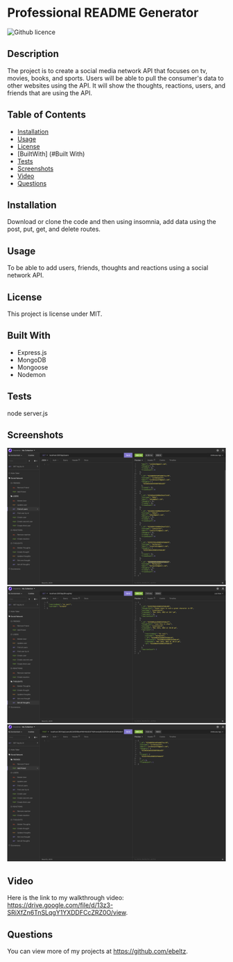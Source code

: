 # Professional README Generator
  ![Github licence](http://img.shields.io/badge/license-MIT-blue.svg)
  
  ## Description 
  The project is to create a social media network API that focuses on tv, movies, books, and sports. Users will be able to pull the consumer's data to other websites using the API. It will show the thoughts, reactions, users, and friends that are using the API. 

  ## Table of Contents
  * [Installation](#installation)
  * [Usage](#usage)
  * [License](render)
  * [BuiltWith] (#Built With)
  * [Tests](#tests)
  * [Screenshots](#screenshots)
  * [Video](#video)
  * [Questions](#questions)
  
  ## Installation 
  Download or clone the code and then using insomnia, add data using the post, put, get, and delete routes. 

  ## Usage 
  To be able to add users, friends, thoughts and reactions using a social network API. 

  ## License
  This project is license under MIT.

  ## Built With
  * Express.js
  * MongoDB
  * Mongoose
  * Nodemon

  ## Tests
  node server.js

  ## Screenshots
  ![Screenshot #1](https://github.com/ebeltz/my-media-social-network-api/blob/main/Assets/screenshot1.png)
  ![Screenshot #2](https://github.com/ebeltz/my-media-social-network-api/blob/main/Assets/screenshot2.png)
  ![Screenshot #3](https://github.com/ebeltz/my-media-social-network-api/blob/main/Assets/screenshot3.png)

  ## Video
  Here is the link to my walkthrough video: https://drive.google.com/file/d/13z3-SRiXfZn6TnSLqgY1YXDDFCcZRZ0O/view.

  ## Questions
  You can view more of my projects at https://github.com/ebeltz.
